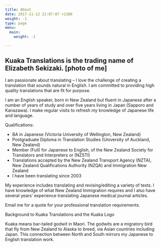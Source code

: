 ```yaml
---
title: About
date: 2017-11-12 22:07:07 +1300
weight: -1
type: page
menu:
  main:
    weight: -1

---
```

## Kuaka Translations is the trading name of Elizabeth Sekizaki. \[photo of me\]

I am passionate about translating – I love the challenge of creating a translation that sounds natural in English. I am committed to providing high quality translations that are fit for purpose.

I am an English speaker, born in New Zealand but fluent in Japanese after a number of years of study and over five years living in Japan (Sapporo and Kanazawa). I make regular visits to refresh my knowledge of Japanese life and language.

Qualifications:

* BA in Japanese (Victoria University of Wellington, New Zealand)
* Postgraduate Diploma in Translation Studies (University of Auckland, New Zealand)
* Member (Full) for Japanese to English, of the New Zealand Society for Translators and Interpreters or (NZSTI)
* Translations accepted by the New Zealand Transport Agency (NZTA), New Zealand Qualifications Authority (NZQA) and Immigration New Zealand
* I have been translating since 2003

My experience includes translating and revising/editing a variety of texts. I have knowledge of what New Zealand Immigration requires and I also have several years’ experience translating Japanese medical journal articles.

Email me for a quote for your professional translation requirements.

Background to Kuaka Translations and the Kuaka Logo

Kuaka means bar-tailed godwit in Maori. The godwits are a migratory bird that fly from New Zealand to Alaska to breed, via Asian countries including Japan. This connection between North and South mirrors my Japanese to English translation work.